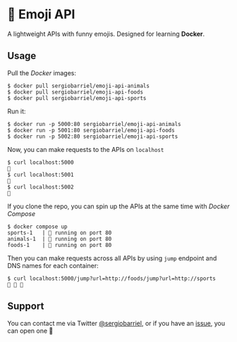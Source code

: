 # 🐒 Emoji API

A lightweight APIs with funny emojis. Designed for learning **Docker**.

## Usage

Pull the *Docker* images:

```shell
$ docker pull sergiobarriel/emoji-api-animals
$ docker pull sergiobarriel/emoji-api-foods
$ docker pull sergiobarriel/emoji-api-sports
```

Run it:

```shell
$ docker run -p 5000:80 sergiobarriel/emoji-api-animals
$ docker run -p 5001:80 sergiobarriel/emoji-api-foods
$ docker run -p 5002:80 sergiobarriel/emoji-api-sports
```

Now, you can make requests to the APIs on `localhost`

```shell
$ curl localhost:5000
🐖
$ curl localhost:5001
🍔
$ curl localhost:5002
🏈
```

If you clone the repo, you can spin up the APIs at the same time with *Docker Compose*

```shell
$ docker compose up
sports-1   | 🏓 running on port 80
animals-1  | 🦀 running on port 80
foods-1    | 🍜 running on port 80
```

Then you can make requests across all APIs by using `jump` endpoint and DNS names for each container:

```shell
$ curl localhost:5000/jump?url=http://foods/jump?url=http://sports
🐖 🍔 🏈
```

## Support

You can contact me via Twitter [@sergiobarriel](https://twitter.com/sergiobarriel), or if you have an [issue](https://github.com/sergiobarriel/emoji-api/issues), you can open one 🙂
